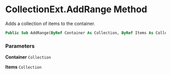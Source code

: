 # CollectionExt.AddRange Method

Adds a collection of items to the container.

```vb
Public Sub AddRange(ByRef Container As Collection, ByRef Items As Collection)
```

### Parameters

**Container** `Collection` <br>


**Items** `Collection` <br>


